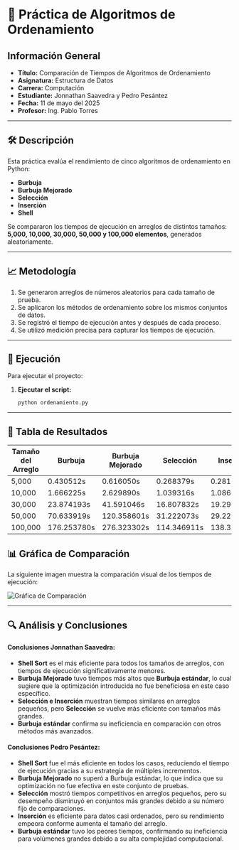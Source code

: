 # 📌 Práctica de Algoritmos de Ordenamiento  

## Información General  
- **Título:** Comparación de Tiempos de Algoritmos de Ordenamiento  
- **Asignatura:** Estructura de Datos  
- **Carrera:** Computación  
- **Estudiante:** Jonnathan Saavedra y Pedro Pesántez
- **Fecha:** 11 de mayo del 2025
- **Profesor:** Ing. Pablo Torres  

---

## 🛠️ Descripción  
Esta práctica evalúa el rendimiento de cinco algoritmos de ordenamiento en Python:  
- **Burbuja**  
- **Burbuja Mejorado**  
- **Selección**  
- **Inserción**  
- **Shell**  

Se compararon los tiempos de ejecución en arreglos de distintos tamaños: **5,000, 10,000, 30,000, 50,000 y 100,000 elementos**, generados aleatoriamente.

---

## 📈 Metodología  
1. Se generaron arreglos de números aleatorios para cada tamaño de prueba.  
2. Se aplicaron los métodos de ordenamiento sobre los mismos conjuntos de datos.  
3. Se registró el tiempo de ejecución antes y después de cada proceso.  
4. Se utilizó medición precisa para capturar los tiempos de ejecución.  

---

## 🚀 Ejecución  
Para ejecutar el proyecto:  

1. **Ejecutar el script:**  
   
   ```bash  
   python ordenamiento.py  
---
## 📑 Tabla de Resultados  

| Tamaño del Arreglo | Burbuja | Burbuja Mejorado | Selección | Inserción | Shell |
|--------------------|---------|------------------|-----------|-----------|--------|
| 5,000 | 0.430512s | 0.616050s | 0.268379s | 0.281681s | **0.006449s** |
| 10,000 | 1.666225s | 2.629890s | 1.039316s | 1.086095s | **0.014736s** |
| 30,000 | 23.874193s | 41.591046s | 16.807832s | 19.298807s | **0.094822s** |
| 50,000 | 70.633919s | 120.358601s | 31.222073s | 29.222461s | **0.111307s** |
| 100,000 | 176.253780s | 276.323302s | 114.346911s | 138.392213s | **0.442078s** |

## 📊 Gráfica de Comparación  
La siguiente imagen muestra la comparación visual de los tiempos de ejecución:  

![Gráfica de Comparación](https://github.com/user-attachments/assets/9e731f31-d567-427a-a5be-1143d1b764b3)  

---

## 🔍 Análisis y Conclusiones  
#### Conclusiones Jonnathan Saavedra:
- **Shell Sort** es el más eficiente para todos los tamaños de arreglos, con tiempos de ejecución significativamente menores.  
- **Burbuja Mejorado** tuvo tiempos más altos que **Burbuja estándar**, lo cual sugiere que la optimización introducida no fue beneficiosa en este caso específico.  
- **Selección e Inserción** muestran tiempos similares en arreglos pequeños, pero **Selección** se vuelve más eficiente con tamaños más grandes.  
- **Burbuja estándar** confirma su ineficiencia en comparación con otros métodos más avanzados.  
#### Conclusiones Pedro Pesántez:
- **Shell Sort** fue el más eficiente en todos los casos, reduciendo el tiempo de ejecución gracias a su estrategia de múltiples incrementos.  
- **Burbuja Mejorado** no superó a Burbuja estándar, lo que indica que su optimización no fue efectiva en este conjunto de pruebas.  
- **Selección** mostró tiempos competitivos en arreglos pequeños, pero su desempeño disminuyó en conjuntos más grandes debido a su número fijo de comparaciones.  
- **Inserción** es eficiente para datos casi ordenados, pero su rendimiento empeora conforme aumenta el tamaño del arreglo.  
- **Burbuja estándar** tuvo los peores tiempos, confirmando su ineficiencia para volúmenes grandes debido a su alta complejidad computacional.  